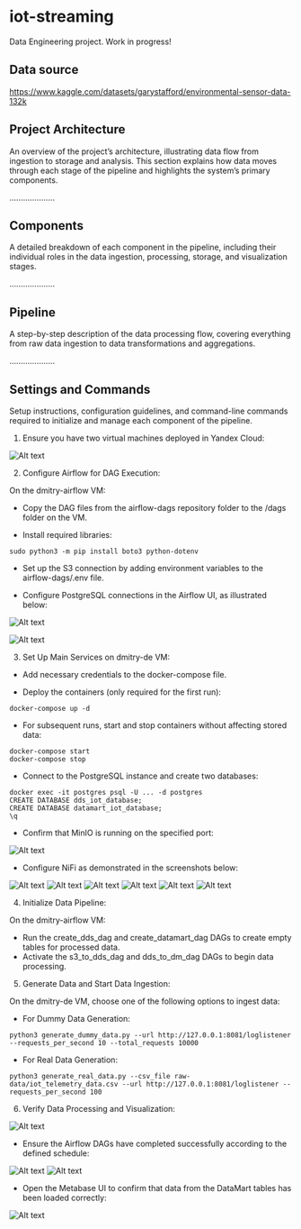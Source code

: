 # iot-streaming
Data Engineering project. Work in progress!

## Data source

https://www.kaggle.com/datasets/garystafford/environmental-sensor-data-132k

## Project Architecture

An overview of the project’s architecture, illustrating data flow from ingestion to storage and analysis. This section explains how data moves through each stage of the pipeline and highlights the system’s primary components.

....................

## Components

A detailed breakdown of each component in the pipeline, including their individual roles in the data ingestion, processing, storage, and visualization stages.

....................

## Pipeline

A step-by-step description of the data processing flow, covering everything from raw data ingestion to data transformations and aggregations.

....................

## Settings and Commands

Setup instructions, configuration guidelines, and command-line commands required to initialize and manage each component of the pipeline. 

1. Ensure you have two virtual machines deployed in Yandex Cloud:

![Alt text]()

2. Configure Airflow for DAG Execution:

On the dmitry-airflow VM:

- Copy the DAG files from the airflow-dags repository folder to the /dags folder on the VM.

- Install required libraries:

```
sudo python3 -m pip install boto3 python-dotenv
```

- Set up the S3 connection by adding environment variables to the airflow-dags/.env file.

- Configure PostgreSQL connections in the Airflow UI, as illustrated below:

![Alt text]()

![Alt text]()

3. Set Up Main Services on dmitry-de VM:

- Add necessary credentials to the docker-compose file.

- Deploy the containers (only required for the first run):

```
docker-compose up -d
```

- For subsequent runs, start and stop containers without affecting stored data:

```
docker-compose start
docker-compose stop
```

- Connect to the PostgreSQL instance and create two databases:

```
docker exec -it postgres psql -U ... -d postgres
CREATE DATABASE dds_iot_database;
CREATE DATABASE datamart_iot_database;
\q
```

- Confirm that MinIO is running on the specified port:

![Alt text]()

- Configure NiFi as demonstrated in the screenshots below:

![Alt text]()
![Alt text]()
![Alt text]()
![Alt text]()
![Alt text]()
![Alt text]()

4. Initialize Data Pipeline:

On the dmitry-airflow VM:

- Run the create_dds_dag and create_datamart_dag DAGs to create empty tables for processed data.
- Activate the s3_to_dds_dag and dds_to_dm_dag DAGs to begin data processing.

5. Generate Data and Start Data Ingestion:

On the dmitry-de VM, choose one of the following options to ingest data:

- For Dummy Data Generation:

```
python3 generate_dummy_data.py --url http://127.0.0.1:8081/loglistener --requests_per_second 10 --total_requests 10000
```

- For Real Data Generation:

```
python3 generate_real_data.py --csv_file raw-data/iot_telemetry_data.csv --url http://127.0.0.1:8081/loglistener --requests_per_second 100
```

6. Verify Data Processing and Visualization:

![Alt text]()

- Ensure the Airflow DAGs have completed successfully according to the defined schedule:

![Alt text]()
![Alt text]()

- Open the Metabase UI to confirm that data from the DataMart tables has been loaded correctly:

![Alt text]()